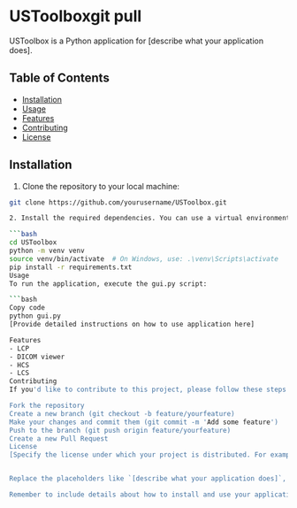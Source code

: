 # USToolboxgit pull
USToolbox is a Python application for [describe what your application does].

## Table of Contents

- [Installation](#installation)
- [Usage](#usage)
- [Features](#features)
- [Contributing](#contributing)
- [License](#license)

## Installation

1. Clone the repository to your local machine:

```bash
git clone https://github.com/yourusername/USToolbox.git

2. Install the required dependencies. You can use a virtual environment to manage dependencies:

```bash
cd USToolbox
python -m venv venv
source venv/bin/activate  # On Windows, use: .\venv\Scripts\activate
pip install -r requirements.txt
Usage
To run the application, execute the gui.py script:

```bash
Copy code
python gui.py
[Provide detailed instructions on how to use application here]

Features
- LCP
- DICOM viewer
- HCS
- LCS
Contributing
If you'd like to contribute to this project, please follow these steps:

Fork the repository
Create a new branch (git checkout -b feature/yourfeature)
Make your changes and commit them (git commit -m 'Add some feature')
Push to the branch (git push origin feature/yourfeature)
Create a new Pull Request
License
[Specify the license under which your project is distributed. For example, MIT License, GNU General Public License, etc.]


Replace the placeholders like `[describe what your application does]`, `[Provide detailed instructions on how to use your application here]`, and `[Specify the license under which your project is distributed...]` with actual information about your project.

Remember to include details about how to install and use your application, any special features, and how others can contribute to the project. Additionally, specify the license under which you're releasing your code. If you're unsure about the license, I recommend consulting with a legal professional.






